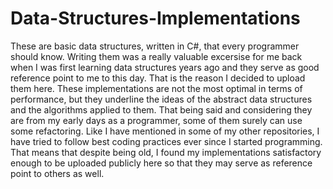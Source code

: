 # Data-Structures-Implementations
These are basic data structures, written in C#, that every programmer should know. Writing them was a really valuable excersise for me back when I was first learning data structures years ago and they serve as good reference point to me to this day. That is the reason I decided to upload them here. These implementations are not the most optimal in terms of performance, but they underline the ideas of the abstract data structures and the algorithms applied to them. That being said and considering they are from my early days as a programmer, some of them surely can use some refactoring. Like I have mentioned in some of my other repositories, I have tried to follow best coding practices ever since I started programming. That means that despite being old, I found my implementations satisfactory enough to be uploaded publicly here so that they may serve as reference point to others as well.
